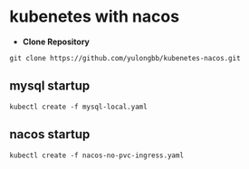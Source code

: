 # kubenetes with nacos


* **Clone Repository**


```shell
git clone https://github.com/yulongbb/kubenetes-nacos.git
```

## mysql startup

```shell
kubectl create -f mysql-local.yaml
```

## nacos startup

```shell
kubectl create -f nacos-no-pvc-ingress.yaml
```
